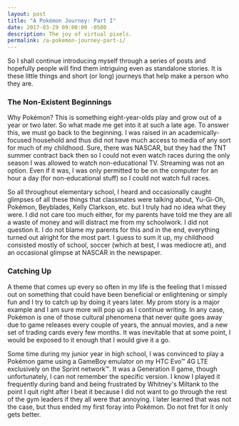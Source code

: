 ```yaml
---
layout: post
title: "A Pokémon Journey: Part I"
date: 2017-03-29 09:00:00 -0500
description: The joy of virtual pixels.
permalink: /a-pokemon-journey-part-i/
---
```

<!--- é --->

So I shall continue introducing myself through a series of posts and hopefully people will find them intriguing even as standalone stories. It is these little things and short (or long) journeys that help make a person who they are.

### The Non-Existent Beginnings

Why Pokémon? This is something eight-year-olds play and grow out of a year or two later. So what made me get into it at such a late age. To answer this, we must go back to the beginning. I was raised in an academically-focused household and thus did not have much access to media of any sort for much of my childhood. Sure, there was NASCAR, but they had the TNT summer contract back then so I could not even watch races during the only season I was allowed to watch non-educational TV. Streaming was not an option. Even if it was, I was only permitted to be on the computer for an hour a day (for non-educational stuff) so I could not watch full races.

So all throughout elementary school, I heard and occasionally caught glimpses of all these things that classmates were talking about, Yu-Gi-Oh, Pokémon, Beyblades, Kelly Clarkson, etc. but I truly had no idea what they were. I did not care too much either, for my parents have told me they are all a waste of money and will distract me from my schoolwork. I did not question it. I do not blame my parents for this and in the end, everything turned out alright for the most part. I guess to sum it up, my childhood consisted mostly of school, soccer (which at best, I was mediocre at), and an occasional glimpse at NASCAR in the newspaper.

### Catching Up

A theme that comes up every so often in my life is the feeling that I missed out on something that could have been beneficial or enlightening or simply fun and I try to catch up by doing it years later. My prom story is a major example and I am sure more will pop up as I continue writing. In any case, Pokémon is one of those cultural phenomena that never quite goes away due to game releases every couple of years, the annual movies, and a new set of trading cards every few months. It was inevitable that at some point, I would be exposed to it enough that I would give it a go.

Some time during my junior year in high school, I was convinced to play a Pokémon game using a GameBoy emulator on my HTC Evo™ 4G LTE exclusively on the Sprint network™. It was a Generation II game, though unfortunately, I can not remember the specific version. I know I played it frequently during band and being frustrated by Whitney's Miltank to the point I quit right after I beat it because I did not want to go through the rest of the gym leaders if they all were that annoying. I later learned that was not the case, but thus ended my first foray into Pokémon. Do not fret for it only gets better.
